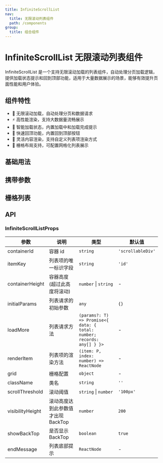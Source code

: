 ```yaml
---
title: InfiniteScrollList
nav:
  title: 无限滚动列表组件
  path: /components
group:
  title: 组合组件
---
```


# InfiniteScrollList 无限滚动列表组件

InfiniteScrollList 是一个支持无限滚动加载的列表组件，自动处理分页加载逻辑，提供加载状态提示和回到顶部功能，适用于大量数据展示的场景，能够有效提升页面性能和用户体验。

## 组件特性

- 📜 无限滚动加载，自动处理分页和数据请求
- ⚡ 高性能渲染，支持大数据量流畅展示
- 🔄 智能加载状态，内置加载中和加载完成提示
- 🎯 快速回顶功能，内置回到顶部按钮
- 🎨 灵活内容渲染，支持自定义列表项渲染方式
- 📐 栅格布局支持，可配置网格化列表展示

## 基础用法

<code src="./demos/demo1.tsx" title="基础用法" description="最基本的用法,没有额外参数"></code>

## 携带参数

<code src="./demos/demo2.tsx" title="携带参数" description="携带参数时,组件会对内置的分页参数 `{ current:1, size: 10 }` 和传递进来的参数进行浅合并,并会在loadMore函数中将最终请求的参数抛出;支持将内置分页参数覆盖"></code>

## 栅格列表

<code src="./demos/demo3.tsx" title="栅格列表" description="通过grid属性配置栅格列表"></code>

## API

### InfiniteScrollListProps

| 参数             | 说明                               | 类型                                                                   | 默认值            |
| ---------------- | ---------------------------------- | ---------------------------------------------------------------------- | ----------------- |
| containerId      | 容器 id                            | `string`                                                               | `'scrollableDiv'` |
| itemKey          | 列表项的唯一标识字段               | `string`                                                               | `'id'`            |
| containerHeight  | 容器高度(超过此高度将滚动)         | `number` \| `string`                                                   | -                 |
| initialParams    | 列表请求的初始参数                 | `any`                                                                  | `{}`              |
| loadMore         | 列表请求方法                       | `(params?: T) => Promise<{ data: { total: number; records: any[] } }>` | -                 |
| renderItem       | 列表项的渲染方法                   | `(item: P, index: number) => ReactNode`                                | -                 |
| grid             | 栅格配置                           | `object`                                                               | -                 |
| className        | 类名                               | `string`                                                               | `''`              |
| scrollThreshold  | 滚动阈值                           | `string` \| `number`                                                   | `'100px'`         |
| visibilityHeight | 滚动高度达到此参数值才出现 BackTop | `number`                                                               | `200`             |
| showBackTop      | 是否显示 BackTop                   | `boolean`                                                              | `true`            |
| endMessage       | 列表底部提示                       | `ReactNode`                                                            | -                 |

